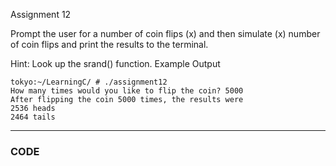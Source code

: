 Assignment 12

Prompt the user for a number of coin flips (x) and then simulate (x) number of coin flips and print the results to the terminal.

Hint: Look up the srand() function.
Example Output
```
tokyo:~/LearningC/ # ./assignment12                                  
How many times would you like to flip the coin? 5000
After flipping the coin 5000 times, the results were
2536 heads
2464 tails
```
------

### CODE
